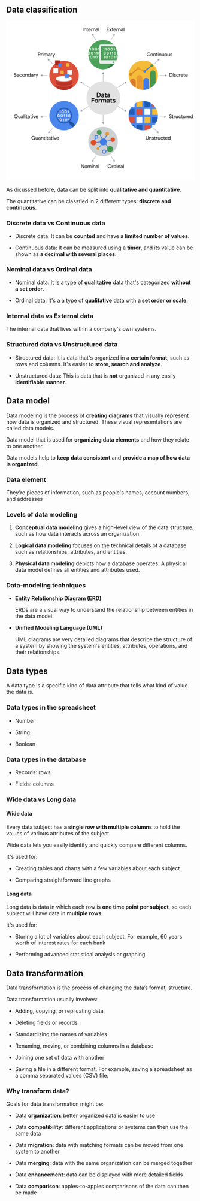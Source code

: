 ## Data classification

![data-types](./data-types.png)

As dicussed before, data can be split into **qualitative and quantitative**.

The quantitative can be classfied in 2 different types: **discrete and continuous**.

### Discrete data vs Continuous data

- Discrete data: It can be **counted** and have **a limited number of values**.

- Continuous data: It can be measured using a **timer**, and its value can be shown as **a decimal with several places**.

### Nominal data vs Ordinal data

- Nominal data: It is a type of **qualitative** data that's categorized **without a set order**.

- Ordinal data: It's a a type of **qualitative** data with **a set order or scale**.

### Internal data vs External data

The internal data that lives within a company's own systems.

### Structured data vs Unstructured data

- Structured data: It is data that's organized in a **certain format**, such as rows and columns. It's easier to **store, search and analyze**.

- Unstructured data: This is data that is **not** organized in any easily **identifiable manner**.

## Data model

Data modeling is the process of **creating diagrams** that visually represent how data is organized and structured. These visual representations are called data models.

Data model that is used for **organizing data elements** and how they relate to one another.

Data models help to **keep data consistent** and **provide a map of how data is organized**.

### Data element

They're pieces of information, such as people's names, account numbers, and addresses

### Levels of data modeling

1. **Conceptual data modeling** gives a high-level view of the data structure, such as how data interacts across an organization.

2. **Logical data modeling** focuses on the technical details of a database such as relationships, attributes, and entities.

3. **Physical data modeling** depicts how a database operates. A physical data model defines all entities and attributes used.

### Data-modeling techniques

- **Entity Relationship Diagram (ERD)**

  ERDs are a visual way to understand the relationship between entities in the data model.

- **Unified Modeling Language (UML)**

  UML diagrams are very detailed diagrams that describe the structure of a system by showing the system's entities, attributes, operations, and their relationships.

## Data types

A data type is a specific kind of data attribute that tells what kind of value the data is.

### Data types in the spreadsheet

- Number

- String

- Boolean

### Data types in the database

- Records: rows

- Fields: columns

### Wide data vs Long data

#### Wide data

Every data subject has **a single row with multiple columns** to hold the values of various attributes of the subject.

Wide data lets you easily identify and quickly compare different columns.

It's used for:

- Creating tables and charts with a few variables about each subject

- Comparing straightforward line graphs

#### Long data

Long data is data in which each row is **one time point per subject**, so each subject will have data in **multiple rows**.

It's used for:

- Storing a lot of variables about each subject. For example, 60 years worth of interest rates for each bank

- Performing advanced statistical analysis or graphing

## Data transformation

 Data transformation is the process of changing the data’s format, structure.

Data transformation usually involves:

- Adding, copying, or replicating data

- Deleting fields or records

- Standardizing the names of variables

- Renaming, moving, or combining columns in a database

- Joining one set of data with another

- Saving a file in a different format. For example, saving a spreadsheet as a comma separated values (CSV) file.

### Why transform data?

Goals for data transformation might be:

- Data **organization**: better organized data is easier to use

- Data **compatibility**: different applications or systems can then use the same data

- Data **migration**: data with matching formats can be moved from one system to another

- Data **merging**: data with the same organization can be merged together

- Data **enhancement**: data can be displayed with more detailed fields

- Data **comparison**: apples-to-apples comparisons of the data can then be made
